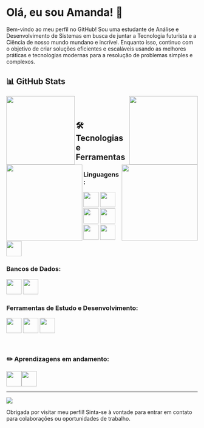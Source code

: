 <h1>Olá, eu sou Amanda! 👋</h1>
Bem-vindo ao meu perfil no GitHub! Sou uma estudante de Análise e Desenvolvimento de Sistemas em busca de juntar a Tecnologia futurista e a Ciência de nosso mundo mundano e incrível. Enquanto isso, continuo com o objetivo de criar soluções eficientes e escaláveis usando as melhores práticas e tecnologias modernas para a resolução de problemas simples e complexos. 
<br>

<h2>📊 GitHub Stats</h2> 
<div>
  <img align="left" height="180" src="https://github-readme-stats.vercel.app/api?username=Amanyti&theme=shadow_green&hide_border=false&include_all_commits=true&count_private=true" />
<img align="right" height="180" src="https://github-readme-stats.vercel.app/api/top-langs/?username=Amanyti&theme=shadow_green&hide_border=false&include_all_commits=true&count_private=true&layout=compact" />
</div>

<br>

  <div >
     <img align="left" height="200" src="https://github-readme-streak-stats.herokuapp.com/?user=Amanyti&theme=shadow_green&hide_border=false"/> 
     <img align="right" height="200" src="https://github-contributor-stats.vercel.app/api?username=Amanyti&limit=5&theme=shadow_green&combine_all_yearly_contributions=true&hide_border=false"/>
  </div>
  
<br>

<div position"relative">
  
  <h2>🛠️ Tecnologias e Ferramentas</h2> 
  
  <h3>Linguagens:</h3>
  
  <img src="https://cdn.jsdelivr.net/gh/devicons/devicon@latest/icons/c/c-original.svg" width="40" height="40" /> <img src="https://cdn.jsdelivr.net/gh/devicons/devicon@latest/icons/csharp/csharp-original.svg"  width="40" height="40" /> <img loading="lazy" src="https://cdn.jsdelivr.net/gh/devicons/devicon/icons/java/java-original.svg" width="40" height="40"/> <img src="https://cdn.jsdelivr.net/gh/devicons/devicon@latest/icons/python/python-original.svg" width="40" height="40" />
<img src="https://cdn.jsdelivr.net/gh/devicons/devicon@latest/icons/html5/html5-original.svg"  width="40" height="40" /> <img src="https://cdn.jsdelivr.net/gh/devicons/devicon@latest/icons/css3/css3-original.svg"  width="40" height="40" /> <img src="https://cdn.jsdelivr.net/gh/devicons/devicon@latest/icons/azuresqldatabase/azuresqldatabase-original.svg"  width="40" height="40" /> 

 <h3>Bancos de Dados:</h3>
 
<img src="https://cdn.jsdelivr.net/gh/devicons/devicon@latest/icons/mysql/mysql-original-wordmark.svg" width="40" height="40" /> <img src="https://cdn.jsdelivr.net/gh/devicons/devicon@latest/icons/mariadb/mariadb-original-wordmark.svg"  width="40" height="40" /> 

<h3>Ferramentas de Estudo e Desenvolvimento:</h3>

<img loading="lazy" src="https://cdn.jsdelivr.net/gh/devicons/devicon/icons/git/git-original.svg" width="40" height="40"/>  <img src="https://cdn.jsdelivr.net/gh/devicons/devicon@latest/icons/canva/canva-original.svg"  width="40" height="40"/> <img src="https://cdn.jsdelivr.net/gh/devicons/devicon@latest/icons/notion/notion-original.svg"  width="40" height="40" />

</div>

<br>

 <h3>✏️ Aprendizagens em andamento:</h3> 
<img src="https://cdn.jsdelivr.net/gh/devicons/devicon@latest/icons/php/php-original.svg"  width="40" height="40" /><img src="https://cdn.jsdelivr.net/gh/devicons/devicon@latest/icons/docker/docker-plain-wordmark.svg" height="40" />

<br>

---
[![](https://visitcount.itsvg.in/api?id=Amanyti&icon=5&color=6)](https://visitcount.itsvg.in)

Obrigada por visitar meu perfil! Sinta-se à vontade para entrar em contato para colaborações ou oportunidades de trabalho.


